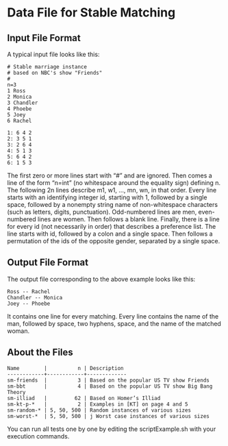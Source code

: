 Data File for Stable Matching
=============================

Input File Format
-----------------

A typical input file looks like this:

    # Stable marriage instance
    # based on NBC's show "Friends"
    #
    n=3
    1 Ross
    2 Monica
    3 Chandler
    4 Phoebe
    5 Joey
    6 Rachel
    
    1: 6 4 2
    2: 3 5 1
    3: 2 6 4
    4: 5 1 3
    5: 6 4 2
    6: 1 5 3

The first zero or more lines start with “#” and are ignored.
Then comes a line of the form “n=int” (no whitespace around the equality sign) defining n.
The following 2n lines describe m1, w1, ..., mn, wn, in that order.
Every line starts with an identifying integer id, starting with 1, followed by a single space, followed by a nonempty string name of non-whitespace characters (such as letters, digits, punctuation).
Odd-numbered lines are men, even-numbered lines are women.
Then follows a blank line.
Finally, there is a line for every id (not necessarily in order) that describes a preference list.
The line starts with id, followed by a colon and a single space.
Then follows a permutation of the ids of the opposite gender, separated by a single space.

Output File Format
------------------

The output file corresponding to the above example looks like this:

    Ross -- Rachel
    Chandler -- Monica
    Joey -- Phoebe

It contains one line for every matching.
Every line contains the name of the man, followed by space, two hyphens, space, and the name of the matched woman.


About the Files
---------------

    Name        |          n | Description
    ------------+------------+-------------
    sm-friends  |          3 | Based on the popular US TV show Friends
    sm-bbt      |          4 | Based on the popular US TV show Big Bang Theory	
    sm-illiad   |         62 | Based on Homer’s Illiad
    sm-kt-p-*   |          2 | Examples in [KT] on page 4 and 5
    sm-random-* | 5, 50, 500 | Random instances of various sizes
    sm-worst-*  | 5, 50, 500 | j Worst case instances of various sizes

You can run all tests one by one by editing the scriptExample.sh with your execution commands.